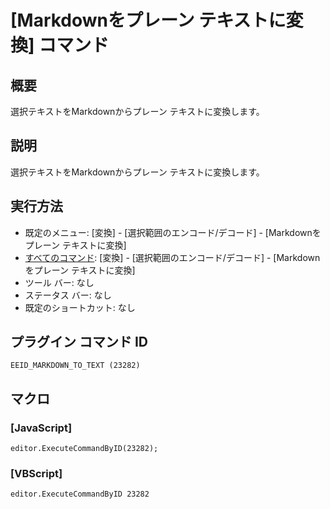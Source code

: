 # \[Markdownをプレーン テキストに変換\] コマンド

## 概要

選択テキストをMarkdownからプレーン テキストに変換します。

## 説明

選択テキストをMarkdownからプレーン テキストに変換します。

## 実行方法

- 既定のメニュー: \[変換\] \- \[選択範囲のエンコード/デコード\] \- \[Markdownをプレーン テキストに変換\]
- [すべてのコマンド](../../glossary/allcommands): \[変換\] \- \[選択範囲のエンコード/デコード\] \- \[Markdownをプレーン テキストに変換\]
- ツール バー: なし
- ステータス バー: なし
- 既定のショートカット: なし

## プラグイン コマンド ID

```
EEID_MARKDOWN_TO_TEXT (23282)```

## マクロ

### \[JavaScript\]

```
editor.ExecuteCommandByID(23282);
```

### \[VBScript\]

```
editor.ExecuteCommandByID 23282
```

